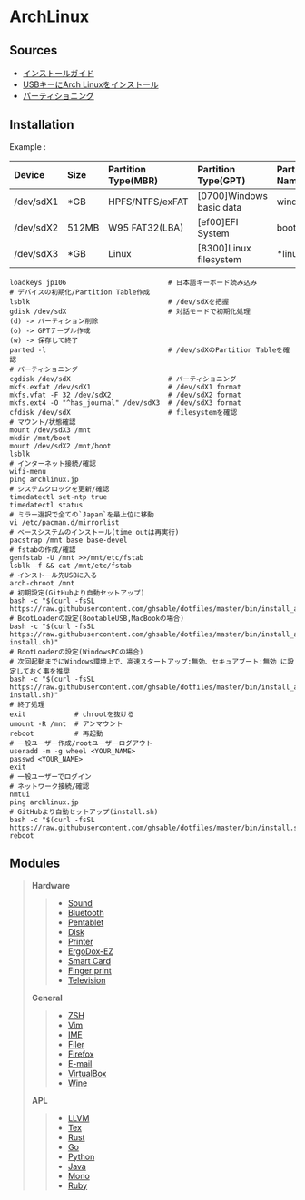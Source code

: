 # ArchLinux

## Sources
- [インストールガイド](https://wiki.archlinux.jp/index.php/インストールガイド)
- [USBキーにArch Linuxをインストール](https://wiki.archlinux.jp/index.php/USB_キーに_Arch_Linux_をインストール)
- [パーティショニング](https://wiki.archlinux.jp/index.php/パーティショニング)

## Installation
Example :

| Device    | Size  | Partition Type(MBR) | Partition Type(GPT)      | Partition Name | Filesystem      | Mount           |
| :---      | :---  | :---                | :---                     | :---           | :---            | :---            |
| /dev/sdX1 | *GB   | HPFS/NTFS/exFAT     | [0700]Windows basic data | windows        | exFat           | -               |
| /dev/sdX2 | 512MB | W95 FAT32(LBA)      | [ef00]EFI System         | boot           | fat32           | /boot *Bootable |
| /dev/sdX3 | *GB   | Linux               | [8300]Linux filesystem   | *linux         | ext4(ext2)      | /               |

```
loadkeys jp106                         # 日本語キーボード読み込み
# デバイスの初期化/Partition Table作成
lsblk                                  # /dev/sdXを把握
gdisk /dev/sdX                         # 対話モードで初期化処理
(d) -> パーティション削除
(o) -> GPTテーブル作成
(w) -> 保存して終了
parted -l                              # /dev/sdXのPartition Tableを確認
# パーティショニング
cgdisk /dev/sdX                        # パーティショニング
mkfs.exfat /dev/sdX1                   # /dev/sdX1 format
mkfs.vfat -F 32 /dev/sdX2              # /dev/sdX2 format
mkfs.ext4 -O "^has_journal" /dev/sdX3  # /dev/sdX3 format
cfdisk /dev/sdX                        # filesystemを確認
# マウント/状態確認
mount /dev/sdX3 /mnt
mkdir /mnt/boot
mount /dev/sdX2 /mnt/boot
lsblk
# インターネット接続/確認
wifi-menu
ping archlinux.jp
# システムクロックを更新/確認
timedatectl set-ntp true
timedatectl status
# ミラー選択で全ての`Japan`を最上位に移動
vi /etc/pacman.d/mirrorlist
# ベースシステムのインストール(time outは再実行)
pacstrap /mnt base base-devel
# fstabの作成/確認
genfstab -U /mnt >>/mnt/etc/fstab
lsblk -f && cat /mnt/etc/fstab
# インストール先USBに入る
arch-chroot /mnt
# 初期設定(GitHubより自動セットアップ)
bash -c "$(curl -fsSL https://raw.githubusercontent.com/ghsable/dotfiles/master/bin/install_archlinux/liveusb/install.sh)"
# BootLoaderの設定(BootableUSB,MacBookの場合)
bash -c "$(curl -fsSL https://raw.githubusercontent.com/ghsable/dotfiles/master/bin/install_archlinux/liveusb/grub-install.sh)"
# BootLoaderの設定(WindowsPCの場合)
# 次回起動までにWindows環境上で、高速スタートアップ:無効、セキュアブート:無効 に設定しておく事を推奨
bash -c "$(curl -fsSL https://raw.githubusercontent.com/ghsable/dotfiles/master/bin/install_archlinux/liveusb/refind-install.sh)"
# 終了処理
exit            # chrootを抜ける
umount -R /mnt  # アンマウント
reboot          # 再起動
# 一般ユーザー作成/rootユーザーログアウト
useradd -m -g wheel <YOUR_NAME>
passwd <YOUR_NAME>
exit
# 一般ユーザーでログイン
# ネットワーク接続/確認
nmtui
ping archlinux.jp
# GitHubより自動セットアップ(install.sh)
bash -c "$(curl -fsSL https://raw.githubusercontent.com/ghsable/dotfiles/master/bin/install.sh)"
reboot
```

## Modules
> **Hardware**
>> * [Sound](https://github.com/ghsable/dotfiles/blob/master/bin/sound/README.md)
>> * [Bluetooth](https://github.com/ghsable/dotfiles/blob/master/bin/bluetooth/README.md)
>> * [Pentablet](https://github.com/ghsable/dotfiles/blob/master/bin/pentablet/README.md)
>> * [Disk](https://github.com/ghsable/dotfiles/blob/master/bin/disk/README.md)
>> * [Printer](https://github.com/ghsable/dotfiles/blob/master/bin/printer/README.md)
>> * [ErgoDox-EZ](https://github.com/ghsable/dotfiles/blob/master/bin/ergodox-ez/README.md)
>> * [Smart Card](https://github.com/ghsable/dotfiles/blob/master/bin/smartcard/README.md)
>> * [Finger print](https://github.com/ghsable/dotfiles/blob/master/bin/fingerprint/README.md)
>> * [Television](https://github.com/ghsable/dotfiles/blob/master/bin/television/README.md)
>> 
> **General**
>> * [ZSH](https://github.com/ghsable/dotfiles/blob/master/bin/zsh/README.md)
>> * [Vim](https://github.com/ghsable/dotfiles/blob/master/bin/vim/README.md)
>> * [IME](https://github.com/ghsable/dotfiles/blob/master/bin/ime/README.md)
>> * [Filer](https://github.com/ghsable/dotfiles/blob/master/bin/filer/README.md)
>> * [Firefox](https://github.com/ghsable/dotfiles/blob/master/bin/firefox/README.md)
>> * [E-mail](https://github.com/ghsable/dotfiles/blob/master/bin/email/README.md)
>> * [VirtualBox](https://github.com/ghsable/dotfiles/blob/master/bin/virtualbox/README.md)
>> * [Wine](https://github.com/ghsable/dotfiles/blob/master/bin/wine/README.md)
>> 
> **APL**
>> * [LLVM](https://github.com/ghsable/dotfiles/blob/master/bin/apl/llvm/README.md)
>> * [Tex](https://github.com/ghsable/dotfiles/blob/master/bin/apl/tex/README.md)
>> * [Rust](https://github.com/ghsable/dotfiles/blob/master/bin/apl/rust/README.md)
>> * [Go](https://github.com/ghsable/dotfiles/blob/master/bin/apl/go/README.md)
>> * [Python](https://github.com/ghsable/dotfiles/blob/master/bin/apl/python/README.md)
>> * [Java](https://github.com/ghsable/dotfiles/blob/master/bin/apl/java/README.md)
>> * [Mono](https://github.com/ghsable/dotfiles/blob/master/bin/apl/mono/README.md)
>> * [Ruby](https://github.com/ghsable/dotfiles/blob/master/bin/apl/ruby/README.md)
>> 
